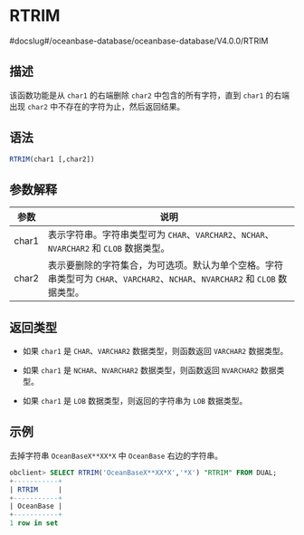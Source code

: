 RTRIM 
==========================
#docslug#/oceanbase-database/oceanbase-database/V4.0.0/RTRIM




描述 
-----------------------

该函数功能是从 `char1` 的右端删除 `char2` 中包含的所有字符，直到 `char1` 的右端出现 `char2` 中不存在的字符为止，然后返回结果。

语法 
-----------------------

```sql
RTRIM(char1 [,char2])
```



参数解释 
-------------------------



|  参数   |                                          说明                                          |
|-------|--------------------------------------------------------------------------------------|
| char1 | 表示字符串。字符串类型可为 `CHAR`、`VARCHAR2`、`NCHAR`、`NVARCHAR2` 和 `CLOB` 数据类型。                   |
| char2 | 表示要删除的字符集合，为可选项。默认为单个空格。字符串类型可为 `CHAR`、`VARCHAR2`、`NCHAR`、`NVARCHAR2` 和 `CLOB` 数据类型。 |



返回类型 
-------------------------

* 如果 `char1` 是 `CHAR`、`VARCHAR2` 数据类型，则函数返回 `VARCHAR2` 数据类型。

  

* 如果 `char1` 是 `NCHAR`、`NVARCHAR2` 数据类型，则函数返回 `NVARCHAR2` 数据类型。

  

* 如果 `char1` 是 `LOB` 数据类型，则返回的字符串为 `LOB` 数据类型。

  




示例 
-----------------------

去掉字符串 `OceanBaseX**XX*X` 中 `OceanBase` 右边的字符串。

```sql
obclient> SELECT RTRIM('OceanBaseX**XX*X','*X') "RTRIM" FROM DUAL;
+-----------+
| RTRIM     |
+-----------+
| OceanBase |
+-----------+
1 row in set
```


